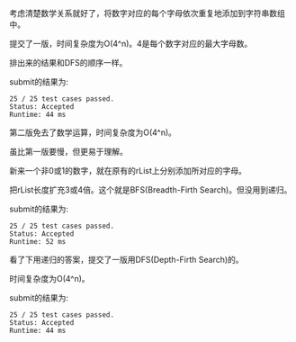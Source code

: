 考虑清楚数学关系就好了，将数字对应的每个字母依次重复地添加到字符串数组中。

提交了一版，时间复杂度为O(4^n)。4是每个数字对应的最大字母数。

排出来的结果和DFS的顺序一样。

submit的结果为:
```
25 / 25 test cases passed.
Status: Accepted
Runtime: 44 ms
```

第二版免去了数学运算，时间复杂度为O(4^n)。

虽比第一版要慢，但更易于理解。

新来一个非0或1的数字，就在原有的rList上分别添加所对应的字母。

把rList长度扩充3或4倍。这个就是BFS(Breadth-Firth Search)。但没用到递归。

submit的结果为:
```
25 / 25 test cases passed.
Status: Accepted
Runtime: 52 ms
```

看了下用递归的答案，提交了一版用DFS(Depth-Firth Search)的。

时间复杂度为O(4^n)。

submit的结果为:
```
25 / 25 test cases passed.
Status: Accepted
Runtime: 44 ms
```
